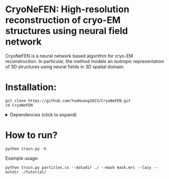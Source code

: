 # CryoNeFEN: High-resolution reconstruction of cryo-EM structures using neural field network
CryoNeFEN is a neural network based algorithm for cryo-EM reconstruction. In particular, the method models an isotropic representation of 3D structures using neural fields in 3D spatial domain.
# Installation:

```
git clone https://github.com/YueHuang2023/CryoNeFEN.git
cd CryoNeFEN

```
<details>
  <summary> Dependencies (click to expand) </summary>
  
  ## Dependencies
  - pytorch 1.13
  - starfile
  - mrcfile
  - matplotlib

</details>

# How to run? 

```
python train.py -h
```

Example usage:

```
python train.py particles.cs --datadir ./ --mask mask.mrc --lazy --outdir ./tutorial/
```
